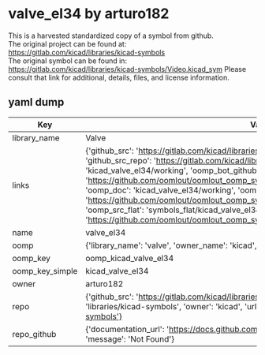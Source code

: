 # valve_el34 by arturo182  
This is a harvested standardized copy of a symbol from github.  
The original project can be found at:  
https://gitlab.com/kicad/libraries/kicad-symbols  
The original symbol can be found in:
https://gitlab.com/kicad/libraries/kicad-symbols/Video.kicad_sym
Please consult that link for additional, details, files, and license information.  
## yaml dump  
| Key | Value |  
| --- | --- |  
| library_name | Valve |  
| links | {'github_src': 'https://gitlab.com/kicad/libraries/kicad-symbols/Video.kicad_sym', 'github_src_repo': 'https://gitlab.com/kicad/libraries/kicad-symbols', 'oomp_bot': 'kicad_valve_el34/working', 'oomp_bot_github': 'https://github.com/oomlout/oomlout_oomp_symbol_bot/tree/main/kicad_valve_el34/working', 'oomp_doc': 'kicad_valve_el34/working', 'oomp_doc_github': 'https://github.com/oomlout/oomlout_oomp_symbol_doc/tree/main/kicad_valve_el34/working', 'oomp_src_flat': 'symbols_flat/kicad_valve_el34/working', 'oomp_src_flat_github': 'https://github.com/oomlout/oomlout_oomp_symbol_src/tree/main/kicad_valve_el34/working'} |  
| name | valve_el34 |  
| oomp | {'library_name': 'valve', 'owner_name': 'kicad', 'symbol_name': 'valve_el34'} |  
| oomp_key | oomp_kicad_valve_el34 |  
| oomp_key_simple | kicad_valve_el34 |  
| owner | arturo182 |  
| repo | {'github_src': 'https://gitlab.com/kicad/libraries/kicad-symbols/Video.kicad_sym', 'name': 'libraries/kicad-symbols', 'owner': 'kicad', 'url': 'https://gitlab.com/kicad/libraries/kicad-symbols'} |  
| repo_github | {'documentation_url': 'https://docs.github.com/rest/repos/repos#get-a-repository', 'message': 'Not Found'} |  

